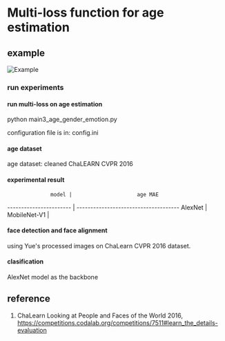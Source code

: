 # Multi-loss function for age estimation


## example

![Example](./master/example/example_03.png)


### run experiments

#### run multi-loss on age estimation 

python main3_age_gender_emotion.py  


configuration file is in: config.ini  

#### age dataset

age dataset: cleaned ChaLEARN CVPR 2016  

#### experimental result

                  model |                     age MAE 
----------------------- | -------------------------------------
AlexNet                 |                                      
MobileNet-V1            |                                      
                  


#### face detection and face alignment

using Yue's processed images on ChaLearn CVPR 2016 dataset.

#### clasification

AlexNet model as the backbone




## reference
1. ChaLearn Looking at People and Faces of the World 2016, https://competitions.codalab.org/competitions/7511#learn_the_details-evaluation 